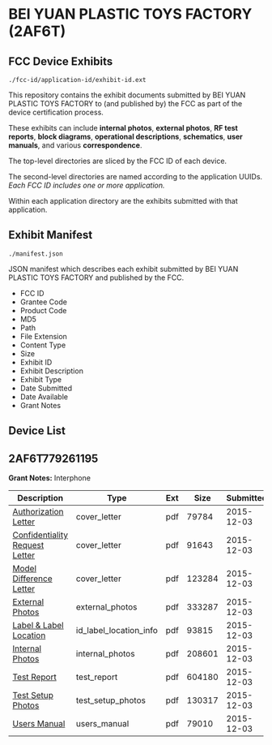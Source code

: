 # BEI YUAN PLASTIC TOYS FACTORY (2AF6T)
## FCC Device Exhibits

```
./fcc-id/application-id/exhibit-id.ext
```

This repository contains the exhibit documents submitted by BEI YUAN PLASTIC TOYS FACTORY to (and published by) the FCC as part of the device certification process.

These exhibits can include **internal photos**, **external photos**, **RF test reports**, **block diagrams**, **operational descriptions**, **schematics**, **user manuals**, and various **correspondence**.

The top-level directories are sliced by the FCC ID of each device.

The second-level directories are named according to the application UUIDs. *Each FCC ID includes one or more application.*

Within each application directory are the exhibits submitted with that application. 

## Exhibit Manifest

```
./manifest.json
```

JSON manifest which describes each exhibit submitted by BEI YUAN PLASTIC TOYS FACTORY and published by the FCC.

- FCC ID
- Grantee Code
- Product Code
- MD5
- Path
- File Extension
- Content Type
- Size
- Exhibit ID
- Exhibit Description
- Exhibit Type
- Date Submitted
- Date Available
- Grant Notes

## Device List
## 2AF6T779261195
**Grant Notes:** Interphone

| Description | Type | Ext | Size | Submitted | Available |
| ----------- | ---- | --- | ---- | --------- | --------- |
| [Authorization Letter](2AF6T779261195/d44988ddf9d9cac8d08442daf8e0cd1e/2829142.pdf) | cover_letter | pdf | 79784 | 2015-12-03 | 2015-12-03 |
| [Confidentiality Request Letter](2AF6T779261195/d44988ddf9d9cac8d08442daf8e0cd1e/2829143.pdf) | cover_letter | pdf | 91643 | 2015-12-03 | 2015-12-03 |
| [Model Difference Letter](2AF6T779261195/d44988ddf9d9cac8d08442daf8e0cd1e/2829147.pdf) | cover_letter | pdf | 123284 | 2015-12-03 | 2015-12-03 |
| [External Photos](2AF6T779261195/d44988ddf9d9cac8d08442daf8e0cd1e/2829144.pdf) | external_photos | pdf | 333287 | 2015-12-03 | 2015-12-03 |
| [Label & Label Location](2AF6T779261195/d44988ddf9d9cac8d08442daf8e0cd1e/2829146.pdf) | id_label_location_info | pdf | 93815 | 2015-12-03 | 2015-12-03 |
| [Internal Photos](2AF6T779261195/d44988ddf9d9cac8d08442daf8e0cd1e/2829145.pdf) | internal_photos | pdf | 208601 | 2015-12-03 | 2015-12-03 |
| [Test Report](2AF6T779261195/d44988ddf9d9cac8d08442daf8e0cd1e/2829148.pdf) | test_report | pdf | 604180 | 2015-12-03 | 2015-12-03 |
| [Test Setup Photos](2AF6T779261195/d44988ddf9d9cac8d08442daf8e0cd1e/2829149.pdf) | test_setup_photos | pdf | 130317 | 2015-12-03 | 2015-12-03 |
| [Users Manual](2AF6T779261195/d44988ddf9d9cac8d08442daf8e0cd1e/2829150.pdf) | users_manual | pdf | 79010 | 2015-12-03 | 2015-12-03 |
